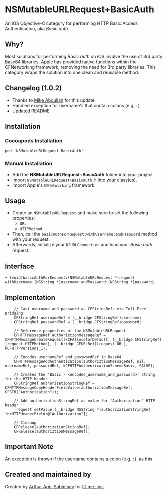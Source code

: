 NSMutableURLRequest+BasicAuth
==========================

An iOS Objective-C category for performing HTTP Basic Access Authentication, aka *Basic auth*.

## Why?
Most solutions for performing *Basic auth* on iOS involve the use of 3rd party Base64 libraries. Apple has provided native functions within the CFNetworking framework, removing the need for 3rd party libraries. This category wraps the solution into one clean and reusable method.

## Changelog (1.0.2)
- Thanks to [Mike Abdullah](https://github.com/mikeabdullah) for this update.
- Handled exception for username's that contain colons (e.g. `:`)
- Updated README

## Installation
### Cocoapods Installation

```
pod 'NSMutableURLRequest-BasicAuth'
```

### Manual Installation
- Add the **NSMutableURLRequest+BasicAuth** folder into your project
- Import `NSMutableURLRequest+BasicAuth.h` into your class(es).
- Import Apple's `CFNetworking` framework.

## Usage
- Create an `NSMutableURLRequest` and make sure to set the following properties:
	- `URL`
	- `HTTPMethod`
- Then, call the `basicAuthForRequest:withUsername:andPassword` method with your request.
- Afterwards, initialize your `NSURLConnection` and load your *Basic auth* request.

## Interface
``` obj-c
+ (void)basicAuthForRequest:(NSMutableURLRequest *)request withUsername:(NSString *)username andPassword:(NSString *)password;
```

## Implementation
``` obj-c
    // Cast username and password as CFStringRefs via Toll-Free Bridging
    CFStringRef usernameRef = (__bridge CFStringRef)username;
    CFStringRef passwordRef = (__bridge CFStringRef)password;
    
    // Reference properties of the NSMutableURLRequest
    CFHTTPMessageRef authoriztionMessageRef = CFHTTPMessageCreateRequest(kCFAllocatorDefault, (__bridge CFStringRef)[request HTTPMethod], (__bridge CFURLRef)[request URL], kCFHTTPVersion1_1);
    
    // Encodes usernameRef and passwordRef in Base64
    CFHTTPMessageAddAuthentication(authoriztionMessageRef, nil, usernameRef, passwordRef, kCFHTTPAuthenticationSchemeBasic, FALSE);
    
    // Creates the 'Basic - <encoded_username_and_password>' string for the HTTP header
    CFStringRef authorizationStringRef = CFHTTPMessageCopyHeaderFieldValue(authoriztionMessageRef, CFSTR("Authorization"));
    
    // Add authorizationStringRef as value for 'Authorization' HTTP header
    [request setValue:(__bridge NSString *)authorizationStringRef forHTTPHeaderField:@"Authorization"];
    
    // Cleanup
    CFRelease(authorizationStringRef);
    CFRelease(authoriztionMessageRef);
```

## Important Note
An exception is thrown if the username contains a colon (e.g. `:`), as this 

## Created and maintained by
Created by [Arthur Ariel Sabintsev](http://www.sabintsev.com) for [ID.me, Inc.](http://www.id.me)